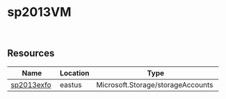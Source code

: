 # sp2013VM 
 
## Resources


| Name | Location | Type |
| --- | --- | --- |
| [sp2013exfo](sp2013exfo-618648115.md)  | eastus  | Microsoft.Storage/storageAccounts  |
